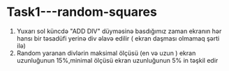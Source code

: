 # Task1---random-squares
1. Yuxarı sol küncdə "ADD DIV" düyməsinə basdığımız zaman ekranın hər hansı bir təsadüfi yerinə div əlavə edilir ( ekran daşması olmamaq şərti ilə)
2. Random yaranan divlərin maksimal ölçüsü (en və uzun ) ekran uzunluğunun 15%,minimal ölçüsü ekran uzunluğunun 5% in təşkil edir
